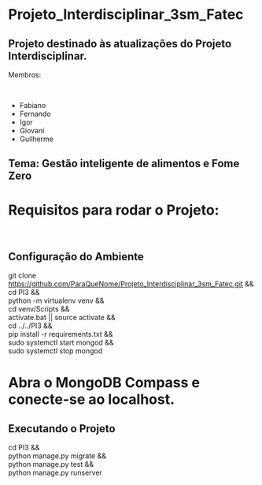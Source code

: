 # Projeto_Interdisciplinar_3sm_Fatec

## Projeto destinado às atualizações do Projeto Interdisciplinar.

<p>Membros: </p> <br>

<ul>
  <li>
    Fabiano
  </li>
  <li>
    Fernando
  </li>
  <li>
    Igor
  </li>
  <li>
    Giovani
  </li>
  <li>
    Guilherme
  </li>
</ul>

## Tema: Gestão inteligente de alimentos e Fome Zero

<h1>Requisitos para rodar o Projeto:</h1> <br>

## Configuração do Ambiente

git clone https://github.com/ParaQueNome/Projeto_Interdisciplinar_3sm_Fatec.git && \
cd PI3 && \
python -m virtualenv venv && \
cd venv/Scripts && \
activate.bat || source activate && \
cd ../../PI3 && \
pip install -r requirements.txt && \
sudo systemctl start mongod && \
sudo systemctl stop mongod

# Abra o MongoDB Compass e conecte-se ao localhost.

## Executando o Projeto

cd PI3 && \
python manage.py migrate && \
python manage.py test && \
python manage.py runserver

